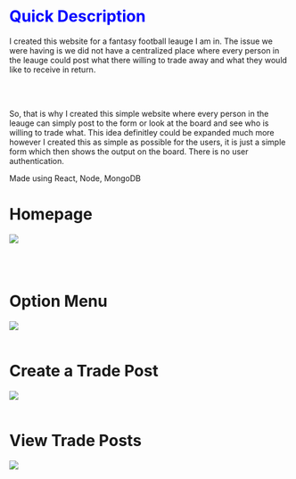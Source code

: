 <h1 style="color:blue">Quick Description</h1>
<div>I created this website for a fantasy football leauge I am in. The issue we were having is we did not have a centralized place where every person in the leauge could post what there willing to trade away and what they would like to receive in return. </div>

<br></br>

<div>So, that is why I created this simple website where every person in the leauge can simply post to the form or look at the board and see who is willing to trade what. This idea definitley could be expanded much more however I created this as simple as possible for the users, it is just a simple form which then shows the output on the board. There is no user authentication.</div>

<h7>Made using React, Node, MongoDB</h7>

<h1>Homepage</h1>

<img src="https://user-images.githubusercontent.com/98666468/190495598-d601999c-da50-45cb-8b32-1ac73da8c793.png"></img>


<br></br>

<h1>Option Menu</h1>
<img src="https://user-images.githubusercontent.com/98666468/190495684-eb96736e-56bc-4c57-bd44-61b6ba6388d5.png"></img>
<br></br>

<h1>Create a Trade Post</h1>
<img src="https://user-images.githubusercontent.com/98666468/190495784-5645445b-42cb-4353-91e8-c67a861db1b8.png"></img>
<br></br>

<h1>View Trade Posts</h1>
<img src="https://user-images.githubusercontent.com/98666468/190496419-01fc2d96-e5a9-4278-adc2-73f6ed22b596.png"></img>

